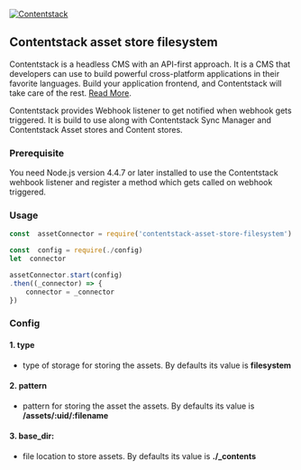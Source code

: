 [![Contentstack](https://www.contentstack.com/docs/static/images/contentstack.png)](https://www.contentstack.com/)

## Contentstack asset store filesystem

  

Contentstack is a headless CMS with an API-first approach. It is a CMS that developers can use to build powerful cross-platform applications in their favorite languages. Build your application frontend, and Contentstack will take care of the rest. [Read More](https://www.contentstack.com/).

  

Contentstack provides Webhook listener to get notified when webhook gets triggered. It is build to use along with Contentstack Sync Manager and Contentstack Asset stores and Content stores.

  

### Prerequisite

  

You need Node.js version 4.4.7 or later installed to use the Contentstack wehbook listener and register a method which gets called on webhook triggered.

  

### Usage

```js
const  assetConnector = require('contentstack-asset-store-filesystem')

const  config = require(./config)
let  connector

assetConnector.start(config)
.then((_connector) => {
	connector = _connector
})
```
### Config

#### 1. type 
- type of storage for storing the assets. By defaults its value is **filesystem**

#### 2. pattern  
- pattern for storing the asset the assets. By defaults its value is **/assets/:uid/:filename**
 
 #### 3. base_dir: 
 - file location to store assets. By defaults its value is   **./_contents**